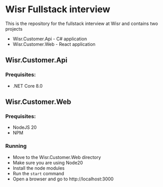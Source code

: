 # Wisr Fullstack interview

This is the repository for the fullstack interview at Wisr and contains two projects

- Wisr.Customer.Api - C# application
- Wisr.Customer.Web - React application

## Wisr.Customer.Api

### Prequisites:

- .NET Core 8.0

## Wisr.Customer.Web

### Prequisites:

- NodeJS 20
- NPM

### Running

- Move to the Wisr.Customer.Web directory
- Make sure you are using Node20
- Install the node modules
- Run the `start` command
- Open a browser and go to http://localhost:3000
